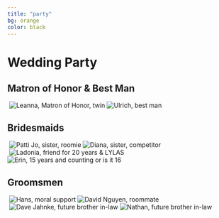 ```yaml
---
title: "party"
bg: orange
color: black
---
```


# Wedding Party

## Matron of Honor & Best Man
<div class="row">
<img class="row small column"  src="img/party/orange_color_half.jpg" alt="" title=""/>
<img class="row small column"  src="img/party/bridesmaids/leelee1.jpg" alt="Leanna, Matron of Honor, twin" title="Leanna, Matron of Honor, twin"/>
<img class="row small column"  src="img/party/groomsmen/ulrich.jpg" alt="Ulrich, best man" title="Ulrich, best man"/>
<img class="row small column"  src="img/party/orange_color_half.jpg" alt="" title=""/>
</div>


## Bridesmaids
<div class="row">
<img class="row small column"  src="img/party/orange_color_half.jpg" alt="" title=""/>
<img class="row small column" src="img/party/bridesmaids/pattijo.jpg"      alt="Patti Jo, sister, roomie" title="Patti Jo, sister, roomie" />
<img class="row small column" src="img/party/bridesmaids/diana1.jpg"  alt="Diana, sister, competitor" title="Diana, sister, competitor"/>
<img class="row small column"  src="img/party/orange_color_half.jpg" alt="" title=""/>
</div>
<div class="row">
<img class="row small column"  src="img/party/orange_color_half.jpg" alt="" title=""/>
<img class="row small column"   src="img/party/bridesmaids/ladonia1.jpg"      alt="Ladonia, friend for 20 years & LYLAS" title="Ladonia, friend for 20 years & LYLAS" />
<img class="row small column"  src="img/party/bridesmaids/erin.jpg" alt="Erin, 15 years and counting or is it 16" title="Erin, 15 years and counting or is it 16" />
<img class="row small column"  src="img/party/orange_color_half.jpg" alt="" title=""/>
<!-- img class="row small column"  src="img/party/orange_color.jpg" -->
</div>



## Groomsmen
<div class="row">
<img class="row small column"  src="img/party/orange_color_half.jpg" alt="" title=""/>
<img class="row small column" src="img/party/groomsmen/hans.jpg" alt="Hans, moral support" title="Hans, long time friend" />
<img class="row small column" src="img/party/groomsmen/dave_nguyen1.jpg"  alt="David Nguyen, roommate" title="David Nguyen, roommate"/>
<img class="row small column"  src="img/party/orange_color_half.jpg" alt="" title=""/>
</div>
<div class="row">
<img class="row small column"  src="img/party/orange_color_half.jpg" alt="" title=""/>
<img class="row small column"   src="img/party/groomsmen/dave_jahnke.jpg" alt="Dave Jahnke, future brother in-law" title="Dave Jahnke, future brother in-law" />
<img class="row small column"  src="img/party/groomsmen/nathan2.jpg" alt="Nathan, future brother in-law" title="Nathan, future brother in-law" />
<img class="row small column"  src="img/party/orange_color_half.jpg" alt="" title=""/>
</div>
